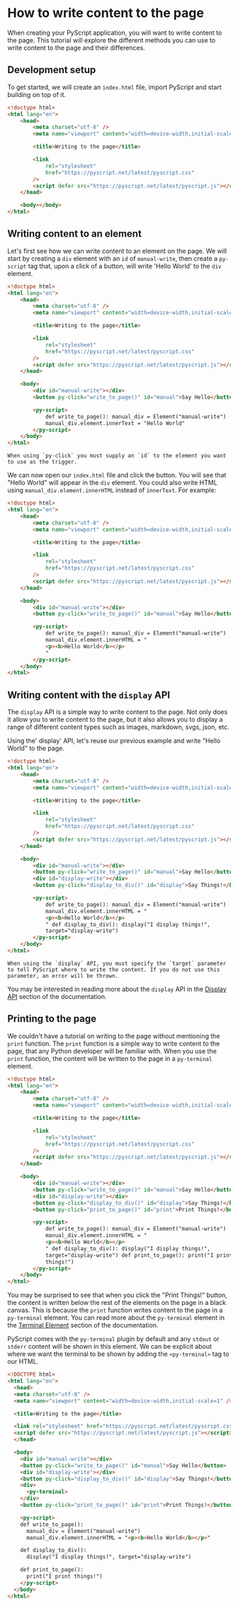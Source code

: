 # How to write content to the page

When creating your PyScript application, you will want to write content to the page. This tutorial will explore the different methods you can use to write content to the page and their differences.

## Development setup

To get started, we will create an `index.html` file, import PyScript and start building on top of it.

```html
<!doctype html>
<html lang="en">
    <head>
        <meta charset="utf-8" />
        <meta name="viewport" content="width=device-width,initial-scale=1" />

        <title>Writing to the page</title>

        <link
            rel="stylesheet"
            href="https://pyscript.net/latest/pyscript.css"
        />
        <script defer src="https://pyscript.net/latest/pyscript.js"></script>
    </head>

    <body></body>
</html>
```

## Writing content to an element

Let's first see how we can write content to an element on the page. We will start by creating a `div` element with an `id` of `manual-write`, then create a `py-script` tag that, upon a click of a button, will write 'Hello World' to the `div` element.

```html
<!doctype html>
<html lang="en">
    <head>
        <meta charset="utf-8" />
        <meta name="viewport" content="width=device-width,initial-scale=1" />

        <title>Writing to the page</title>

        <link
            rel="stylesheet"
            href="https://pyscript.net/latest/pyscript.css"
        />
        <script defer src="https://pyscript.net/latest/pyscript.js"></script>
    </head>

    <body>
        <div id="manual-write"></div>
        <button py-click="write_to_page()" id="manual">Say Hello</button>

        <py-script>
            def write_to_page(): manual_div = Element("manual-write")
            manual_div.element.innerText = "Hello World"
        </py-script>
    </body>
</html>
```

```{note}
When using `py-click` you must supply an `id` to the element you want to use as the trigger.
```

We can now open our `index.html` file and click the button. You will see that "Hello World" will appear in the `div` element. You could also write HTML using `manual_div.element.innerHTML` instead of `innerText`. For example:

```html
<!doctype html>
<html lang="en">
    <head>
        <meta charset="utf-8" />
        <meta name="viewport" content="width=device-width,initial-scale=1" />

        <title>Writing to the page</title>

        <link
            rel="stylesheet"
            href="https://pyscript.net/latest/pyscript.css"
        />
        <script defer src="https://pyscript.net/latest/pyscript.js"></script>
    </head>

    <body>
        <div id="manual-write"></div>
        <button py-click="write_to_page()" id="manual">Say Hello</button>

        <py-script>
            def write_to_page(): manual_div = Element("manual-write")
            manual_div.element.innerHTML = "
            <p><b>Hello World</b></p>
            "
        </py-script>
    </body>
</html>
```

## Writing content with the `display` API

The `display` API is a simple way to write content to the page. Not only does it allow you to write content to the page, but it also allows you to display a range of different content types such as images, markdown, svgs, json, etc.

Using the' display' API, let's reuse our previous example and write "Hello World" to the page.

```html
<!doctype html>
<html lang="en">
    <head>
        <meta charset="utf-8" />
        <meta name="viewport" content="width=device-width,initial-scale=1" />

        <title>Writing to the page</title>

        <link
            rel="stylesheet"
            href="https://pyscript.net/latest/pyscript.css"
        />
        <script defer src="https://pyscript.net/latest/pyscript.js"></script>
    </head>

    <body>
        <div id="manual-write"></div>
        <button py-click="write_to_page()" id="manual">Say Hello</button>
        <div id="display-write"></div>
        <button py-click="display_to_div()" id="display">Say Things!</button>

        <py-script>
            def write_to_page(): manual_div = Element("manual-write")
            manual_div.element.innerHTML = "
            <p><b>Hello World</b></p>
            " def display_to_div(): display("I display things!",
            target="display-write")
        </py-script>
    </body>
</html>
```

```{note}
When using the `display` API, you must specify the `target` parameter to tell PyScript where to write the content. If you do not use this parameter, an error will be thrown.
```

You may be interested in reading more about the `display` API in the [Display API](../reference/api/display) section of the documentation.

## Printing to the page

We couldn't have a tutorial on writing to the page without mentioning the `print` function. The `print` function is a simple way to write content to the page, that any Python developer will be familiar with. When you use the `print` function, the content will be written to the page in a `py-terminal` element.

```html
<!doctype html>
<html lang="en">
    <head>
        <meta charset="utf-8" />
        <meta name="viewport" content="width=device-width,initial-scale=1" />

        <title>Writing to the page</title>

        <link
            rel="stylesheet"
            href="https://pyscript.net/latest/pyscript.css"
        />
        <script defer src="https://pyscript.net/latest/pyscript.js"></script>
    </head>

    <body>
        <div id="manual-write"></div>
        <button py-click="write_to_page()" id="manual">Say Hello</button>
        <div id="display-write"></div>
        <button py-click="display_to_div()" id="display">Say Things!</button>
        <button py-click="print_to_page()" id="print">Print Things!</button>

        <py-script>
            def write_to_page(): manual_div = Element("manual-write")
            manual_div.element.innerHTML = "
            <p><b>Hello World</b></p>
            " def display_to_div(): display("I display things!",
            target="display-write") def print_to_page(): print("I print
            things!")
        </py-script>
    </body>
</html>
```

You may be surprised to see that when you click the "Print Things!" button, the content is written below the rest of the elements on the page in a black canvas. This is because the `print` function writes content to the page in a `py-terminal` element. You can read more about the `py-terminal` element in the [Terminal Element](../reference/plugins/py-terminal) section of the documentation.

PyScript comes with the `py-terminal` plugin by default and any `stdout` or `stderr` content will be shown in this element. We can be explicit about where we want the terminal to be shown by adding the `<py-terminal>` tag to our HTML.

```html
<!DOCTYPE html>
<html lang="en">
  <head>
  <meta charset="utf-8" />
  <meta name="viewport" content="width=device-width,initial-scale=1" />

  <title>Writing to the page</title>

  <link rel="stylesheet" href="https://pyscript.net/latest/pyscript.css" />
  <script defer src="https://pyscript.net/latest/pyscript.js"></script>
  </head>

  <body>
    <div id="manual-write"></div>
    <button py-click="write_to_page()" id="manual">Say Hello</button>
    <div id="display-write"></div>
    <button py-click="display_to_div()" id="display">Say Things!</button>
    <div>
      <py-terminal>
    </div>
    <button py-click="print_to_page()" id="print">Print Things!</button>

    <py-script>
    def write_to_page():
      manual_div = Element("manual-write")
      manual_div.element.innerHTML = "<p><b>Hello World</b></p>"

    def display_to_div():
      display("I display things!", target="display-write")

    def print_to_page():
      print("I print things!")
    </py-script>
  </body>
</html>
```
